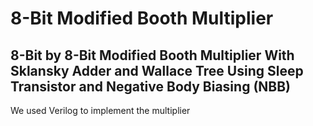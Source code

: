 # 8-Bit Modified Booth Multiplier
8-Bit by 8-Bit Modified Booth Multiplier With Sklansky Adder and Wallace Tree Using Sleep Transistor and Negative Body Biasing (NBB)
---
We used Verilog to implement the multiplier
